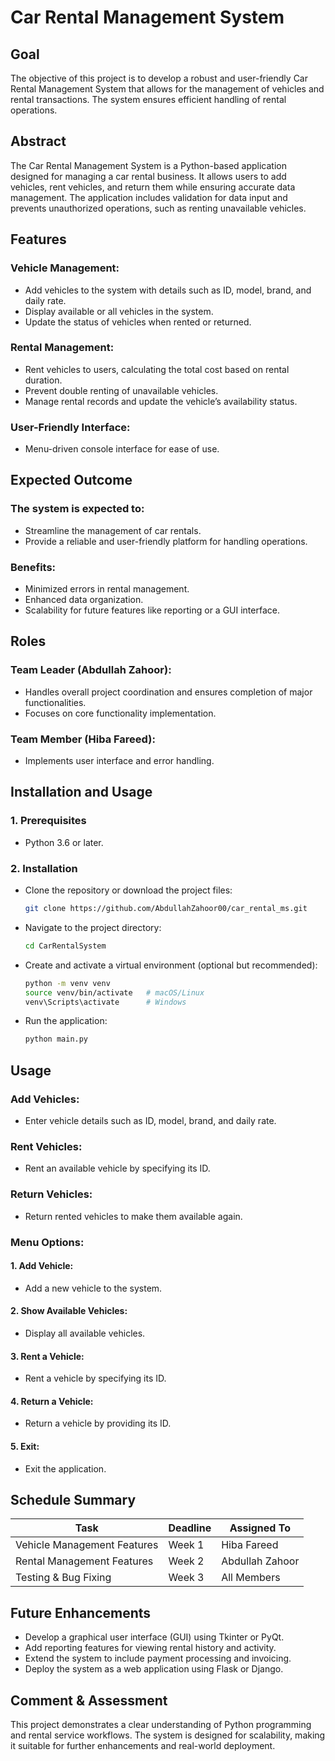 # Car Rental Management System

## Goal

The objective of this project is to develop a robust and user-friendly Car Rental Management System that allows for the management of vehicles and rental transactions. The system ensures efficient handling of rental operations.

## Abstract

The Car Rental Management System is a Python-based application designed for managing a car rental business. It allows users to add vehicles, rent vehicles, and return them while ensuring accurate data management. The application includes validation for data input and prevents unauthorized operations, such as renting unavailable vehicles.

## Features

### Vehicle Management:
- Add vehicles to the system with details such as ID, model, brand, and daily rate.
- Display available or all vehicles in the system.
- Update the status of vehicles when rented or returned.

### Rental Management:
- Rent vehicles to users, calculating the total cost based on rental duration.
- Prevent double renting of unavailable vehicles.
- Manage rental records and update the vehicle’s availability status.

### User-Friendly Interface:
- Menu-driven console interface for ease of use.

## Expected Outcome

### The system is expected to:
- Streamline the management of car rentals.
- Provide a reliable and user-friendly platform for handling operations.

### Benefits:
- Minimized errors in rental management.
- Enhanced data organization.
- Scalability for future features like reporting or a GUI interface.

## Roles

### Team Leader (Abdullah Zahoor):
- Handles overall project coordination and ensures completion of major functionalities.
- Focuses on core functionality implementation.

### Team Member (Hiba Fareed):
- Implements user interface and error handling.

## Installation and Usage

### 1. Prerequisites
- Python 3.6 or later.

### 2. Installation
- Clone the repository or download the project files:
  ```bash
  git clone https://github.com/AbdullahZahoor00/car_rental_ms.git
  ```

- Navigate to the project directory:
  ```bash
  cd CarRentalSystem
  ```

- Create and activate a virtual environment (optional but recommended):
  ```bash
  python -m venv venv
  source venv/bin/activate   # macOS/Linux
  venv\Scripts\activate      # Windows
  ```

- Run the application:
  ```bash
  python main.py
  ```

## Usage

### Add Vehicles:
- Enter vehicle details such as ID, model, brand, and daily rate.

### Rent Vehicles:
- Rent an available vehicle by specifying its ID.

### Return Vehicles:
- Return rented vehicles to make them available again.

### Menu Options:
#### 1. Add Vehicle:
- Add a new vehicle to the system.

#### 2. Show Available Vehicles:
- Display all available vehicles.

#### 3. Rent a Vehicle:
- Rent a vehicle by specifying its ID.

#### 4. Return a Vehicle:
- Return a vehicle by providing its ID.

#### 5. Exit:
- Exit the application.

## Schedule Summary

| Task                        | Deadline  | Assigned To      |
|-----------------------------|-----------|------------------|
| Vehicle Management Features | Week 1    | Hiba Fareed      |
| Rental Management Features  | Week 2    | Abdullah Zahoor  |
| Testing & Bug Fixing        | Week 3    | All Members      |

## Future Enhancements

- Develop a graphical user interface (GUI) using Tkinter or PyQt.
- Add reporting features for viewing rental history and activity.
- Extend the system to include payment processing and invoicing.
- Deploy the system as a web application using Flask or Django.

## Comment & Assessment

This project demonstrates a clear understanding of Python programming and rental service workflows. The system is designed for scalability, making it suitable for further enhancements and real-world deployment.
